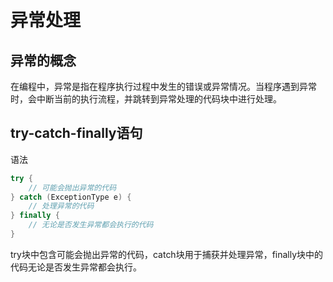 # 异常处理

## 异常的概念
在编程中，异常是指在程序执行过程中发生的错误或异常情况。当程序遇到异常时，会中断当前的执行流程，并跳转到异常处理的代码块中进行处理。

## try-catch-finally语句
语法
```d
try {
    // 可能会抛出异常的代码
} catch (ExceptionType e) {
    // 处理异常的代码
} finally {
    // 无论是否发生异常都会执行的代码
}
```
try块中包含可能会抛出异常的代码，catch块用于捕获并处理异常，finally块中的代码无论是否发生异常都会执行。
